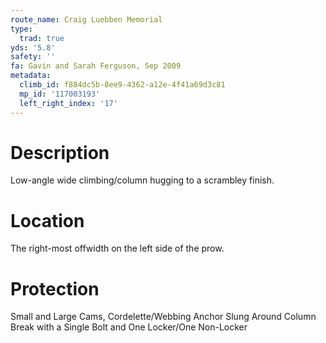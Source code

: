 ```yaml
---
route_name: Craig Luebben Memorial
type:
  trad: true
yds: '5.8'
safety: ''
fa: Gavin and Sarah Ferguson, Sep 2009
metadata:
  climb_id: f884dc5b-8ee9-4362-a12e-4f41a69d3c81
  mp_id: '117003193'
  left_right_index: '17'
---
```

# Description
Low-angle wide climbing/column hugging to a scrambley finish.

# Location
The right-most offwidth on the left side of the prow.

# Protection
Small and Large Cams, Cordelette/Webbing Anchor Slung Around Column Break with a Single Bolt and One Locker/One Non-Locker
